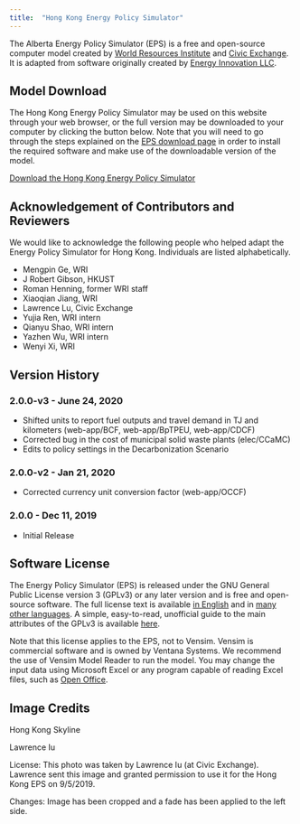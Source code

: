 ```yaml
---
title:  "Hong Kong Energy Policy Simulator"
---
```


The Alberta Energy Policy Simulator (EPS) is a free and open-source computer model created by [World Resources Institute](https://wri.org/) and [Civic Exchange](https://civic-exchange.org/).  It is adapted from software originally created by [Energy Innovation LLC](https://energyinnovation.org/).

## Model Download

The Hong Kong Energy Policy Simulator may be used on this website through your web browser, or the full version may be downloaded to your computer by clicking the button below.  Note that you will need to go through the steps explained on the [EPS download page](download) in order to install the required software and make use of the downloadable version of the model.

<p><a href="https://github.com/Energy-Innovation/eps-hongkong/archive/2.0.0.3.zip" class="btn">Download the Hong Kong Energy Policy Simulator</a></p>

## Acknowledgement of Contributors and Reviewers
We would like to acknowledge the following people who helped adapt the Energy Policy Simulator for Hong Kong.  Individuals are listed alphabetically.

* Mengpin Ge, WRI
* J Robert Gibson, HKUST
* Roman Henning, former WRI staff
* Xiaoqian Jiang, WRI
* Lawrence Lu, Civic Exchange
* Yujia Ren, WRI intern
* Qianyu Shao, WRI intern
* Yazhen Wu, WRI intern
* Wenyi Xi, WRI

## Version History

### **2.0.0-v3 - June 24, 2020**

* Shifted units to report fuel outputs and travel demand in TJ and kilometers (web-app/BCF, web-app/BpTPEU, web-app/CDCF)
* Corrected bug in the cost of municipal solid waste plants (elec/CCaMC)
* Edits to policy settings in the Decarbonization Scenario

### **2.0.0-v2 - Jan 21, 2020**

* Corrected currency unit conversion factor (web-app/OCCF)

### **2.0.0 - Dec 11, 2019**

* Initial Release

## Software License

The Energy Policy Simulator (EPS) is released under the GNU General Public License version 3 (GPLv3) or any later version and is free and open-source software.  The full license text is available [in English](http://www.gnu.org/licenses/gpl-3.0.en.html) and in [many other languages](http://www.gnu.org/licenses/translations.html).  A simple, easy-to-read, unofficial guide to the main attributes of the GPLv3 is available <a href="https://tldrlegal.com/license/gnu-general-public-license-v3-(gpl-3)">here</a>.

Note that this license applies to the EPS, not to Vensim.  Vensim is commercial software and is owned by Ventana Systems.  We recommend the use of Vensim Model Reader to run the model.  You may change the input data using Microsoft Excel or any program capable of reading Excel files, such as [Open Office](https://www.openoffice.org/).

## Image Credits

Hong Kong Skyline

Lawrence Iu

License: This photo was taken by Lawrence Iu (at Civic Exchange). Lawrence sent this image and granted permission to use it for the Hong Kong EPS on 9/5/2019.

Changes: Image has been cropped and a fade has been applied to the left side.
